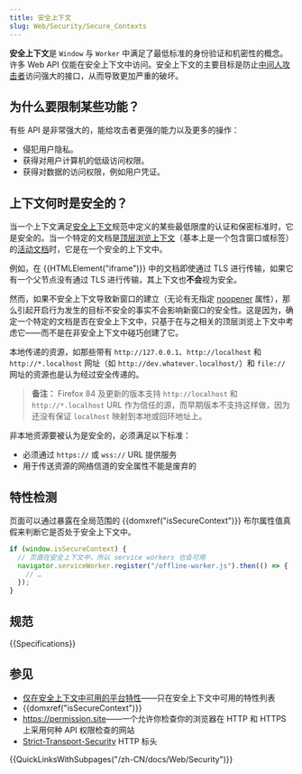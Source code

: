 ```yaml
---
title: 安全上下文
slug: Web/Security/Secure_Contexts
---
```

**安全上下文**是 `Window` 与 `Worker` 中满足了最低标准的身份验证和机密性的概念。许多 Web API 仅能在安全上下文中访问。安全上下文的主要目标是防止[中间人攻击者](https://zh.wikipedia.org/wiki/man-in-the-middle_attack)访问强大的接口，从而导致更加严重的破坏。

## 为什么要限制某些功能？

有些 API 是非常强大的，能给攻击者更强的能力以及更多的操作：

- 侵犯用户隐私。
- 获得对用户计算机的低级访问权限。
- 获得对数据的访问权限，例如用户凭证。

## 上下文何时是安全的？

当一个上下文满足[安全上下文](https://w3c.github.io/webappsec-secure-contexts/)规范中定义的某些最低限度的认证和保密标准时，它是安全的。当一个特定的文档是[顶层浏览上下文](https://html.spec.whatwg.org/multipage/browsers.html#top-level-browsing-context)（基本上是一个包含窗口或标签）的[活动文档](https://html.spec.whatwg.org/multipage/browsers.html#active-document)时，它是在一个安全的上下文中。

例如，在 {{HTMLElement("iframe")}} 中的文档即使通过 TLS 进行传输，如果它有一个父节点没有通过 TLS 进行传输，其上下文也**不会**视为安全。

然而，如果不安全上下文导致新窗口的建立（无论有无指定 [noopener](/zh-CN/docs/Web/API/Window/open) 属性），那么引起开启行为发生的目标不安全的事实不会影响新窗口的安全性。这是因为，确定一个特定的文档是否在安全上下文中，只基于在与之相关的顶层浏览上下文中考虑它——而不是在非安全上下文中碰巧创建了它。

本地传递的资源，如那些带有 `http://127.0.0.1`、`http://localhost` 和 `http://*.localhost` 网址（如 `http://dev.whatever.localhost/`）和 `file://` 网址的资源也是认为经过安全传递的。

> **备注：** Firefox 84 及更新的版本支持 `http://localhost` 和 `http://*.localhost` URL 作为信任的源，而早期版本不支持这样做，因为还没有保证 `localhost` 映射到本地或回环地址上。

非本地资源要被认为是安全的，必须满足以下标准：

- 必须通过 `https://` 或 `wss://` URL 提供服务
- 用于传送资源的网络信道的安全属性不能是废弃的

## 特性检测

页面可以通过暴露在全局范围的 {{domxref("isSecureContext")}} 布尔属性值真假来判断它是否处于安全上下文中。

```js
if (window.isSecureContext) {
  // 页面在安全上下文中，所以 service workers 也会可用
  navigator.serviceWorker.register("/offline-worker.js").then(() => {
    // …
  });
}
```

## 规范

{{Specifications}}

## 参见

- [仅在安全上下文中可用的平台特性](/zh-CN/docs/Web/Security/Secure_Contexts/features_restricted_to_secure_contexts)——只在安全上下文中可用的特性列表
- {{domxref("isSecureContext")}}
- <https://permission.site>——一个允许你检查你的浏览器在 HTTP 和 HTTPS 上采用何种 API 权限检查的网站
- [Strict-Transport-Security](/zh-CN/docs/Web/HTTP/Headers/Strict-Transport-Security) HTTP 标头

{{QuickLinksWithSubpages("/zh-CN/docs/Web/Security")}}
